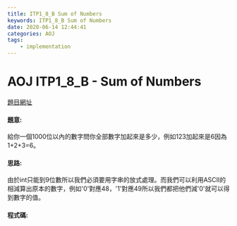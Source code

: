 ```yaml
---
title: ITP1_8_B Sum of Numbers
keywords: ITP1_8_B Sum of Numbers
date: 2020-06-14 12:44:41
categories: AOJ
tags:
    - implementation
---
```

# AOJ ITP1_8_B - Sum of Numbers
[題目網址](https://chucs.github.io/site/)

#### 題意:
給你一個1000位以內的數字問你全部數字加起來是多少，例如123加起來是6因為1+2+3=6。

<!-- more -->
#### 思路:
由於int只能到9位數所以我們必須要用字串的放式處理。而我們可以利用ASCII的相減算出原本的數字，例如'0'對應48，'1'對應49所以我們都把他們減'0'就可以得到數字的值。

#### 程式碼:
<script src="https://gist.github.com/Daviswww/add998f9189cec2f734a4d0e9d1fa6c0.js"></script>